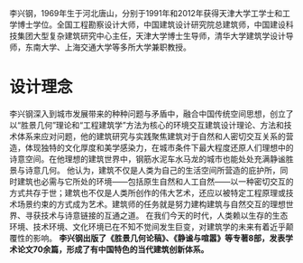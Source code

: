 李兴钢，1969年生于河北唐山，分别于1991年和2012年获得天津大学工学士和工学博士学位。全国工程勘察设计大师，中国建筑设计研究院总建筑师，中国建设科技集团大型复杂建筑研究中心主任，天津大学博士生导师，清华大学建筑学设计导师，东南大学、上海交通大学等多所大学兼职教授。
# 设计理念
李兴钢深入到城市发展带来的种种问题与矛盾中，融合中国传统空间思想，创立了以“胜景几何”理论和“工程建筑学”方法为核心的环境交互建筑设计理论、方法和技术体系来应对问题，他的建筑研究与实践聚焦建筑对于自然和人密切交互关系的营造，体现独特的文化厚度和美学感染力，在城市条件下最大程度还原人们理想中的诗意空间。在他理想的建筑世界中，钢筋水泥车水马龙的城市也能处处充满静谧胜景与诗意几何。
他认为，建筑不仅是人类为自己的生活空间所营造的庇护所，同时建筑也必需与它所处的环境——包括原生自然和人工自然——以一种密切交互的方式共存于世；建筑也不仅是人类所创作的伟大艺术，还应以被特定工程原理或技术场景约束的方式成为艺术。建筑师的任务就是努力建构建筑与自然交互的理想世界、寻获技术与诗意链接的互通之道。 在我们今天的时代，人类赖以生存的生态环境、技术环境、文化环境已在不知不觉间发生巨变，对建筑学的未来有着近乎颠覆性的影响。
**李兴钢出版了《胜景几何论稿》、《静谧与喧嚣》等专著8部，发表学术论文70余篇，形成了有中国特色的当代建筑创新体系。**